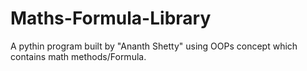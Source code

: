 # Maths-Formula-Library
A pythin program built by "Ananth Shetty" using OOPs concept  which contains math methods/Formula.
